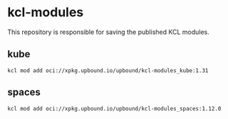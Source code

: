 # kcl-modules
This repository is responsible for saving the published KCL modules.

## kube

```
kcl mod add oci://xpkg.upbound.io/upbound/kcl-modules_kube:1.31
```

## spaces

```
kcl mod add oci://xpkg.upbound.io/upbound/kcl-modules_spaces:1.12.0
```
